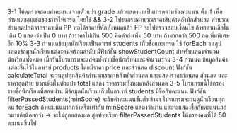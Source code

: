 3-1 โค้ดตรวจสอบค่าคะแนนจากตัวแปร grade แล้วแสดงผลเป็นเกรดตามช่วงคะแนน ตั้ง if เพื่อกำหนดขอบเขตของการให้เกรด โดยใช้ &&
3-2 โปรแกรมคำนวณราคาสินค้าหลังหักส่วนลด คำนวณส่วนลดปกติจากราคาเต็ม PP พอได้ราคาที่หักทั้งหมดแล้ว FP จะไปตรวจสอบเงื่อนไข 
ถ้าราคาเหลือไม่เกิน 0  แสดงว่าเป็น 0 บาท 
ถ้าราคาไม่เกิน 500 คิดค่าส่งเพิ่ม 50 บาท
ถ้ามากกว่า 500 ลดเพิ่มพิเศษอีก 10%
3-3 กำหนดข้อมูลนักเรียนเป็นอาเรย์ students เก็บชื่อและเกรด
ใช้ forEach วนลูปแสดงข้อมูลนักเรียนแต่ละคนพร้อมลำดับ
มีฟังก์ชัน showStudentCount สำหรับแสดงจำนวนนักเรียนทั้งหมด
เมื่อรันโปรแกรมจะแสดงทั้งรายชื่อนักเรียนและจำนวนรวม
3-4 กำหนด ข้อมูลสินค้า แต่ละชิ้นไว้ในอาเรย์ products โดยมีราคา price และส่วนลด discount
ฟังก์ชัน calculateTotal จะวนลูปทุกสินค้าคำนวณราคาหลังหักส่วนลด และแสดงราคาก่อนลด ส่วนลด และราคาสุดท้าย บวกเพิ่มในตัวแปร total แสดง ราคารวมทั้งหมดหลังส่วนลด
3-5 โปรแกรมนี้ใช้กรองรายชื่อนักเรียนที่สอบผ่าน มีข้อมูลนักเรียนเก็บในอาเรย์ students มีชื่อกับคะแนน ฟังก์ชัน filterPassedStudents(minScore) จะรับค่าคะแนนขั้นต่ำเข้ามา
โปรแกรมจะวนดูนักเรียนทุกคน forEach ถ้าคะแนนมากกว่าหรือเท่ากับ minScore แสดงว่าผ่าน และจะแสดงชื่อกับคะแนนออกมาชถ้าน้อยกว่า → จะไม่ถูกแสดงผล
สุดท้ายเรียก filterPassedStudents  ให้กรองคนที่ได้ 50 คะแนนขึ้นไป

